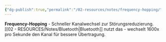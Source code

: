 ```yaml
---
{"dg-publish":true,"permalink":"/02-resources/notes/frequency-hopping/","tags":["funktechnik/störschutz","kanal/wechsel"],"noteIcon":"","updated":"2025-08-28T20:50:30.000+02:00"}
---
```



**Frequency-Hopping** - Schneller Kanalwechsel zur Störungsreduzierung.
[[02 - RESOURCES/Notes/Bluetooth\|Bluetooth]] nutzt das - wechselt 1600x pro Sekunde den Kanal für bessere Übertragung.